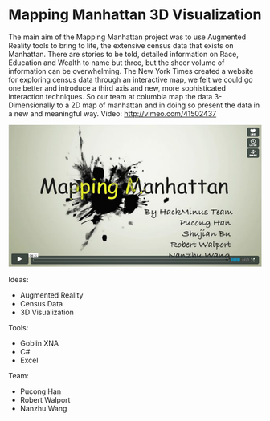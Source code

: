 Mapping Manhattan 3D Visualization 
====================

The main aim of the Mapping Manhattan project was to use Augmented Reality tools to bring to life, the extensive census data that exists on Manhattan. There are stories to be told, detailed information on Race, Education and Wealth to name but three, but the sheer volume of information can be overwhelming. The New York Times created a website for exploring census data through an interactive map, we felt we could go one better and introduce a third axis and new, more sophisticated interaction techniques. So our team at columbia map the data 3-Dimensionally to a 2D map of manhattan and in doing so present the data in a new and meaningful way. Video: http://vimeo.com/41502437

![Alt text](screenshot.png "Program Screenshot") 

Ideas: 
- Augmented Reality 
- Census Data 
- 3D Visualization 

Tools:
- Goblin XNA 
- C# 
- Excel 

Team: 
- Pucong Han
- Robert Walport 
- Nanzhu Wang

